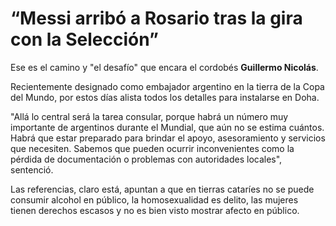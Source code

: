 # “Messi arribó a Rosario tras la gira con la Selección”

Ese es el camino y "el desafío" que encara el cordobés **Guillermo Nicolás**.

Recientemente designado como embajador argentino en la tierra de la Copa del Mundo, por estos días alista todos los detalles para instalarse en Doha.

"Allá lo central será la tarea consular, porque habrá un número muy importante de argentinos durante el Mundial, que aún no se estima cuántos. Habrá que estar preparado para brindar el apoyo, asesoramiento y servicios que necesiten. Sabemos que pueden ocurrir inconvenientes como la pérdida de documentación o problemas con autoridades locales", sentenció.

Las referencias, claro está, apuntan a que en tierras cataríes no se puede consumir alcohol en público, la homosexualidad es delito, las mujeres tienen derechos escasos y no es bien visto mostrar afecto en público.

